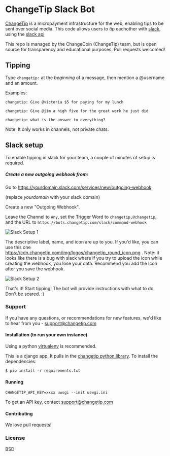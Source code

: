 # ChangeTip Slack Bot

[ChangeTip](https://www.changetip.com) is a micropayment infrastructure for the web, enabling tips to be sent over social media. This code allows users to *tip* eachother with [slack](https://slack.com/), using the [slack api](https://api.slack.com/)

This repo is managed by the ChangeCoin (ChangeTip) team, but is open source for transparency and educational purposes. Pull requests welcomed!

## Tipping
Type `changetip:` at the *beginning* of a message, then mention a @username and an amount.

Examples:

```
changetip: Give @victoria $5 for paying for my lunch
```

```
changetip: Give @jim a high five for the great work he just did
```

```
changetip: what is the answer to everything?
```

Note: It only works in channels, not private chats.

## Slack setup
To enable tipping in slack for your team, a couple of minutes of setup is required.

##### Create a new outgoing webhook from:

Go to https://yourdomain.slack.com/services/new/outgoing-webhook

(replace *yourdomain* with your slack domain)

Create a new "Outgoing Webhook".

Leave the Channel to `Any`, set the Trigger Word to `changetip,@changetip`, and the URL to `https://bots.changetip.com/slack/command-webhook`

![Slack Setup 1](https://cdn.changetip.com/img/screenshots/slack_setup_1.png?1 "Slack Setup 1")

The descriptive label, name, and icon are up to you. If you'd like, you can use this one https://cdn.changetip.com/img/logos/changetip_round_icon.png . Note: it looks like there is a bug with slack where if you try to upload the icon while creating the webhook, you lose your data. Recommend you add the Icon after you save the webhook.

![Slack Setup 2](https://cdn.changetip.com/img/screenshots/slack_setup_2.png?1 "Slack Setup 2")

That's it! Start tipping! The bot will provide instructions with what to do. Don't be scared. :)


### Support

If you have any questions, or recommendations for new features, we'd like to hear from you - support@changetip.com


#### Installation (to run your own instance)
Using a python [virtualenv](http://docs.python-guide.org/en/latest/dev/virtualenvs/) is recommended.

This is a django app. It pulls in the [changetip python library](https://pypi.python.org/pypi/changetip). To install the dependencies:

```
$ pip install -r requirements.txt
```

#### Running
```
CHANGETIP_API_KEY=xxxx uwsgi --init uswgi.ini
```

To get an API key, contact support@changetip.com

#### Contributing

We love pull requests!

### License
BSD
